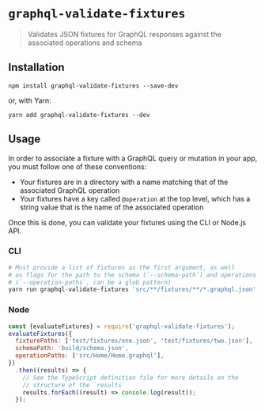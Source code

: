 # `graphql-validate-fixtures`

> Validates JSON fixtures for GraphQL responses against the associated operations and schema

## Installation

```
npm install graphql-validate-fixtures --save-dev
```

or, with Yarn:

```
yarn add graphql-validate-fixtures --dev
```

## Usage

In order to associate a fixture with a GraphQL query or mutation in your app, you must follow one of these conventions:

* Your fixtures are in a directory with a name matching that of the associated GraphQL operation
* Your fixtures have a key called `@operation` at the top level, which has a string value that is the name of the associated operation

Once this is done, you can validate your fixtures using the CLI or Node.js API.

### CLI

```sh
# Must provide a list of fixtures as the first argument, as well
# as flags for the path to the schema (`--schema-path`) and operations
# (`--operation-paths`, can be a glob pattern)
yarn run graphql-validate-fixtures 'src/**/fixtures/**/*.graphql.json' --schema-path 'build/schema.json' --operation-paths 'src/**/*.graphql'
```

### Node

```js
const {evaluateFixtures} = require('graphql-validate-fixtures');
evaluateFixtures({
  fixturePaths: ['test/fixtures/one.json', 'test/fixtures/two.json'],
  schemaPath: 'build/schema.json',
  operationPaths: ['src/Home/Home.graphql'],
})
  .then((results) => {
    // See the TypeScript definition file for more details on the
    // structure of the `results`
    results.forEach((result) => console.log(result));
  });
```
